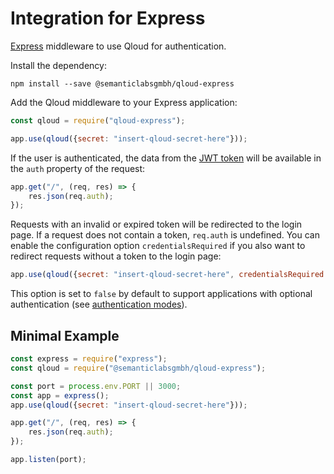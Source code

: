 # Integration for Express

[Express](https://expressjs.com/) middleware to use Qloud for authentication.

Install the dependency:

```shell
npm install --save @semanticlabsgmbh/qloud-express
```

Add the Qloud middleware to your Express application:

```javascript
const qloud = require("qloud-express");

app.use(qloud({secret: "insert-qloud-secret-here"}));
```

If the user is authenticated, the data from the [JWT token](https://docs.qloud.network/architecture/jwt) will be
available in the `auth` property of the request:

```javascript
app.get("/", (req, res) => {
    res.json(req.auth);
});
```

Requests with an invalid or expired token will be redirected to the login page. If a request does not contain a token,
`req.auth` is undefined. You can enable the configuration option `credentialsRequired` if you also want to redirect
requests without a token to the login page:

```javascript
app.use(qloud({secret: "insert-qloud-secret-here", credentialsRequired: true}));
```

This option is set to `false` by default to support applications with optional authentication (see
[authentication modes](https://docs.qloud.network/configuration/authentication-mode)).

## Minimal Example

```javascript
const express = require("express");
const qloud = require("@semanticlabsgmbh/qloud-express");

const port = process.env.PORT || 3000;
const app = express();
app.use(qloud({secret: "insert-qloud-secret-here"}));

app.get("/", (req, res) => {
    res.json(req.auth);
});

app.listen(port);
```
